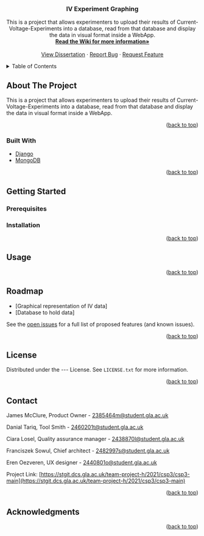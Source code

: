 <div id="top"></div>



<br />
<div align="center">

<h3 align="center">IV Experiment Graphing</h3>

  <p align="center">
    This is a project that allows experimenters to upload their results of Current-Voltage-Experiments into a database, read from that database and display the data in visual format inside a WebApp. 
    <br />
    <a href="https://stgit.dcs.gla.ac.uk/team-project-h/2021/csp3/csp3-main/-/wikis/home"><strong>Read the Wiki for more information»</strong></a>
    <br />
    <br />
    <a href="https://stgit.dcs.gla.ac.uk/team-project-h/2021/csp3/csp3-dissertation">View Dissertation</a>
    ·
    <a href="https://stgit.dcs.gla.ac.uk/team-project-h/2021/csp3/csp3-main">Report Bug</a>
    ·
    <a href="https://stgit.dcs.gla.ac.uk/team-project-h/2021/csp3/csp3-main">Request Feature</a>
  </p>
</div>



<!-- TABLE OF CONTENTS -->
<details>
  <summary>Table of Contents</summary>
  <ol>
    <li>
      <a href="#about-the-project">About The Project</a>
      <ul>
        <li><a href="#built-with">Built With</a></li>
      </ul>
    </li>
    <li>
      <a href="#getting-started">Getting Started</a>
      <ul>
        <li><a href="#prerequisites">Prerequisites</a></li>
        <li><a href="#installation">Installation</a></li>
      </ul>
    </li>
    <li><a href="#usage">Usage</a></li>
    <li><a href="#roadmap">Roadmap</a></li>
    <li><a href="#license">License</a></li>
    <li><a href="#contact">Contact</a></li>
    <li><a href="#acknowledgments">Acknowledgments</a></li>
  </ol>
</details>



<!-- ABOUT THE PROJECT -->
## About The Project

This is a project that allows experimenters to upload their results of Current-Voltage-Experiments into a database, read from that database and display the data in visual format inside a WebApp. 

<p align="right">(<a href="#top">back to top</a>)</p>



### Built With

* [Django](https://www.djangoproject.com/)
* [MongoDB](https://www.mongodb.com/)

<p align="right">(<a href="#top">back to top</a>)</p>



<!-- GETTING STARTED -->
## Getting Started


### Prerequisites


### Installation


<p align="right">(<a href="#top">back to top</a>)</p>



<!-- USAGE EXAMPLES -->
## Usage

<p align="right">(<a href="#top">back to top</a>)</p>



<!-- ROADMAP -->
## Roadmap

- [Graphical representation of IV data] 
- [Database to hold data] 


See the [open issues](https://stgit.dcs.gla.ac.uk/team-project-h/2021/csp3/csp3-main/-/issues) for a full list of proposed features (and known issues).

<p align="right">(<a href="#top">back to top</a>)</p>



<!-- LICENSE -->
## License

Distributed under the --- License. See `LICENSE.txt` for more information.

<p align="right">(<a href="#top">back to top</a>)</p>



<!-- CONTACT -->
## Contact

James McClure, Product Owner - 2385464m@student.gla.ac.uk

Danial Tariq, Tool Smith - 2460201t@student.gla.ac.uk

Ciara Losel, Quality assurance manager - 2438870l@student.gla.ac.uk

Franciszek Sowul, Chief architect - 2482997s@student.gla.ac.uk

Eren Oezveren, UX designer - 2440801o@student.gla.ac.uk


Project Link: [https://stgit.dcs.gla.ac.uk/team-project-h/2021/csp3/csp3-main](https://stgit.dcs.gla.ac.uk/team-project-h/2021/csp3/csp3-main)

<p align="right">(<a href="#top">back to top</a>)</p>



<!-- ACKNOWLEDGMENTS -->
## Acknowledgments

<p align="right">(<a href="#top">back to top</a>)</p>



